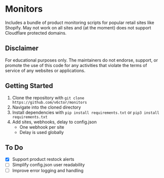 # Monitors
Includes a bundle of product monitoring scripts for popular retail sites like Shopify. 
May not work on all sites and (at the moment) does not support Cloudflare protected domains.

## Disclaimer
For educational purposes only. The maintainers do not endorse, support, or promote the use of this code for any activities that violate the terms of service of any websites or applications.

## Getting Started
1. Clone the repository with `git clone https://github.com/v6ctor/monitors`
2. Navigate into the cloned directory
3. Install dependencies with `pip install requirements.txt` or `pip3 install requirements.txt`
4. Add sites, webhooks, delay to config.json 
    - One webhook per site
    - Delay is used globally

## To Do
- [x] Support product restock alerts
- [ ] Simplify config.json user readability
- [ ] Improve error logging and handling